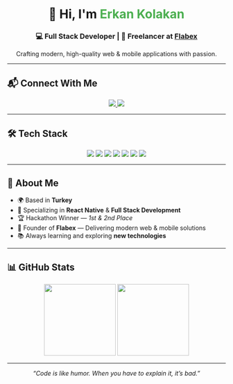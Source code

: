 <!-- Profil Başlığı -->
<div align="center">
  <h1>👋 Hi, I'm <span style="color:#4CAF50">Erkan Kolakan</span></h1>
  <h3>💻 Full Stack Developer | 🚀 Freelancer at <a href="https://www.flabex.com/en" target="_blank">Flabex</a></h3>
  <p>Crafting modern, high-quality web & mobile applications with passion.</p>
</div>

---

## 📬 Connect With Me

<p align="center">
  <a href="https://www.linkedin.com/in/erkan-kolakan-03138b1a3/" target="_blank">
    <img src="https://img.shields.io/badge/LinkedIn-%230077B5.svg?&style=for-the-badge&logo=linkedin&logoColor=white"/>
  </a>
  <a href="mailto:erkankolakan@gmail.com" target="_blank">
    <img src="https://img.shields.io/badge/Gmail-D14836?style=for-the-badge&logo=gmail&logoColor=white"/>
  </a>
</p>

---

## 🛠 Tech Stack

<p align="center">
  <img src="https://img.shields.io/badge/React_Native-20232A?style=for-the-badge&logo=react&logoColor=61DAFB"/>
  <img src="https://img.shields.io/badge/React-20232A?style=for-the-badge&logo=react&logoColor=61DAFB"/>
  <img src="https://img.shields.io/badge/Node.js-339933?style=for-the-badge&logo=nodedotjs&logoColor=white"/>
  <img src="https://img.shields.io/badge/Express.js-404D59?style=for-the-badge"/>
  <img src="https://img.shields.io/badge/MongoDB-4EA94B?style=for-the-badge&logo=mongodb&logoColor=white"/>
  <img src="https://img.shields.io/badge/Expo-000020?style=for-the-badge&logo=expo&logoColor=white"/>
  <img src="https://img.shields.io/badge/Tailwind_CSS-38B2AC?style=for-the-badge&logo=tailwind-css&logoColor=white"/>
</p>

---

## 📌 About Me

- 🌍 Based in **Turkey**
- 🎯 Specializing in **React Native** & **Full Stack Development**
- 🏆 Hackathon Winner — *1st & 2nd Place*
- 🚀 Founder of **Flabex** — Delivering modern web & mobile solutions
- 📚 Always learning and exploring **new technologies**

---

## 📊 GitHub Stats

<p align="center">
  <img src="https://github-readme-stats.vercel.app/api?username=erkankolakan&show_icons=true&theme=radical" height="165"/>
  <img src="https://github-readme-stats.vercel.app/api/top-langs/?username=erkankolakan&layout=compact&theme=radical" height="165"/>
</p>

---

<p align="center">
  <i>“Code is like humor. When you have to explain it, it’s bad.”</i>
</p>
